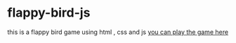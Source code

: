 # flappy-bird-js
this is a flappy bird game using html , css and js 
[you can play the game here](https://agnivchakraborty25.github.io/flappy-bird-js/)
